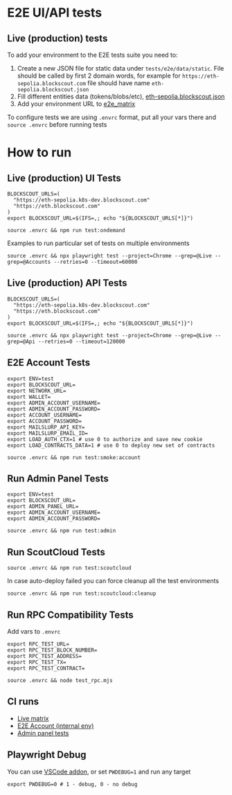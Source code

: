 # E2E UI/API tests

## Live (production) tests
To add your environment to the E2E tests suite you need to:
1. Create a new JSON file for static data under `tests/e2e/data/static`.
   File should be called by first 2 domain words, for example for `https://eth-sepolia.blockscout.com` file should have name `eth-sepolia.blockscout.json`
2. Fill different entities data (tokens/blobs/etc), [eth-sepolia.blockscout.json](./static/eth-sepolia.blockscout.json)
3. Add your environment URL to [e2e_matrix](/.github/workflows/e2e_matrix.yaml)

To configure tests we are using `.envrc` format, put all your vars there and `source .envrc` before running tests

# How to run

## Live (production) UI Tests
```
BLOCKSCOUT_URLS=(
  "https://eth-sepolia.k8s-dev.blockscout.com"
  "https://eth.blockscout.com"
)
export BLOCKSCOUT_URL=$(IFS=,; echo "${BLOCKSCOUT_URLS[*]}")

source .envrc && npm run test:ondemand
```

Examples to run particular set of tests on multiple environments
```
source .envrc && npx playwright test --project=Chrome --grep=@Live --grep=@Accounts --retries=0 --timeout=60000
```

## Live (production) API Tests
```
BLOCKSCOUT_URLS=(
  "https://eth-sepolia.k8s-dev.blockscout.com"
  "https://eth.blockscout.com"
)
export BLOCKSCOUT_URL=$(IFS=,; echo "${BLOCKSCOUT_URLS[*]}")

source .envrc && npx playwright test --project=Chrome --grep=@Live --grep=@Api --retries=0 --timeout=120000
```

## E2E Account Tests
```
export ENV=test
export BLOCKSCOUT_URL=
export NETWORK_URL=
export WALLET=
export ADMIN_ACCOUNT_USERNAME=
export ADMIN_ACCOUNT_PASSWORD=
export ACCOUNT_USERNAME=
export ACCOUNT_PASSWORD=
export MAILSLURP_API_KEY=
export MAILSLURP_EMAIL_ID=
export LOAD_AUTH_CTX=1 # use 0 to authorize and save new cookie
export LOAD_CONTRACTS_DATA=1 # use 0 to deploy new set of contracts

source .envrc && npm run test:smoke:account
```

## Run Admin Panel Tests
```
export ENV=test
export BLOCKSCOUT_URL=
export ADMIN_PANEL_URL=
export ADMIN_ACCOUNT_USERNAME=
export ADMIN_ACCOUNT_PASSWORD=

source .envrc && npm run test:admin
```

## Run ScoutCloud Tests
```
source .envrc && npm run test:scoutcloud
```
In case auto-deploy failed you can force cleanup all the test environments
```
source .envrc && npm run test:scoutcloud:cleanup
```

## Run RPC Compatibility Tests
Add vars to `.envrc`
```
export RPC_TEST_URL=
export RPC_TEST_BLOCK_NUMBER=
export RPC_TEST_ADDRESS=
export RPC_TEST_TX=
export RPC_TEST_CONTRACT=

source .envrc && node test_rpc.mjs
```

## CI runs
- [Live matrix](../../.github/workflows/e2e_matrix.yaml)
- [E2E Account (internal env)](../../.github/workflows/e2e_new.yaml)
- [Admin panel tests](../../.github/workflows/e2e_admin.yaml)

## Playwright Debug
You can use [VSCode addon](https://marketplace.visualstudio.com/items?itemName=ms-playwright.playwright), or set `PWDEBUG=1` and run any target
```
export PWDEBUG=0 # 1 - debug, 0 - no debug
```
